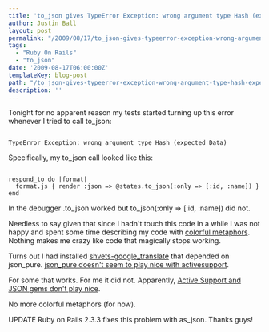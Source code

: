 ```yaml
---
title: 'to_json gives TypeError Exception: wrong argument type Hash (expected Data)'
author: Justin Ball
layout: post
permalink: "/2009/08/17/to_json-gives-typeerror-exception-wrong-argument-type-hash-expected-data/"
tags:
  - "Ruby On Rails"
  - "to_json"
date: '2009-08-17T06:00:00Z'
templateKey: blog-post
path: "/to_json-gives-typeerror-exception-wrong-argument-type-hash-expected-data"
description: ''
---
```


Tonight for no apparent reason my tests started turning up this error whenever I tried to call to_json:
<pre><code class="ruby">
TypeError Exception: wrong argument type Hash (expected Data)
</pre></code>
Specifically, my to_json call looked like this:
<pre><code class="ruby">
respond_to do |format|
  format.js { render :json => @states.to_json(:only => [:id, :name]) }
end
</pre></code>
In the debugger .to_json worked but to_json(:only => [:id, :name]) did not.

Needless to say given that since I hadn't touch this code in a while I was not happy and spent some time describing my code with <a href="http://www.foxnews.com/story/0,2933,531977,00.html?test=latestnews">colorful metaphors</a>.  Nothing makes me crazy like code that magically stops working.

Turns out I had installed <a href="http://github.com/shvets/google_translate/tree/master">shvets-google_translate</a> that depended on json_pure. <a href="http://groups.google.com/group/rubyonrails-talk/browse_thread/thread/b70e391d53063bab">json_pure doesn't seem to play nice with activesupport</a>.

For some that works.  For me it did not.  Apparently, <a href="http://blog.swivel.com/code/2009/03/index.html">Active Support and JSON gems don't play nice</a>.


No more colorful metaphors (for now).

UPDATE Ruby on Rails 2.3.3 fixes this problem with as_json.  Thanks guys!

